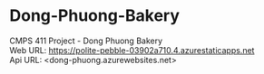 # Dong-Phuong-Bakery
CMPS 411 Project - Dong Phuong Bakery <br>
Web URL: <https://polite-pebble-03902a710.4.azurestaticapps.net> <br>
Api URL: <dong-phuong.azurewebsites.net>
